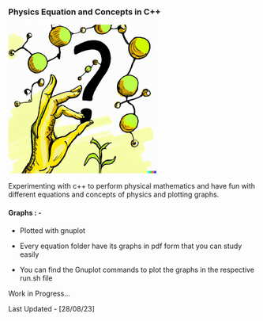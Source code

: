 ### Physics Equation and Concepts in C++

<img src="img.png" height=300>

Experimenting with c++ to perform physical mathematics and have fun with different equations and concepts of physics and plotting graphs.  

#### Graphs : -

* Plotted with gnuplot

* Every equation folder have its graphs in pdf form that you can study easily

* You can find the Gnuplot commands to plot the graphs in the respective run.sh file

Work in Progress... 

Last Updated - \[28/08/23\]